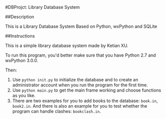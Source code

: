 #DBProjct: Library Database System

##Description

This is a Library Database System Based on Python, wxPython and SQLite

##Instructions

This is a simple library database system made by Ketian XU.

To run this program, you'd better make sure that you have Python 2.7 and wxPython 3.0.0.

Then: 

 1. Use `python init.py` to initialize the database and to create an administrator account when you run the program for the first time.
 2. Use `python main.py` to get the main frame working and choose functions as you like.
 3. There are two examples for you to add books to the database: `book.in`, `book2.in`.
 And there is also an example for you to test whether the program can handle clashes: `bookclash.in`.

